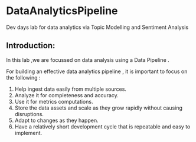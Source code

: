 # DataAnalyticsPipeline
Dev days lab for data analytics via Topic Modelling and Sentiment Analysis

## Introduction:
In this lab ,we are focussed on data analysis using a Data Pipeline .  

For building an effective data analytics pipeline , it is important to focus on the following :
1. Help ingest data easily from multiple sources.
2. Analyze it for completeness and accuracy.
3. Use it for metrics computations.
4. Store the data assets and scale as they grow rapidly without causing disruptions.
5. Adapt to changes as they happen.
6. Have a relatively short development cycle that is repeatable and easy to implement.


